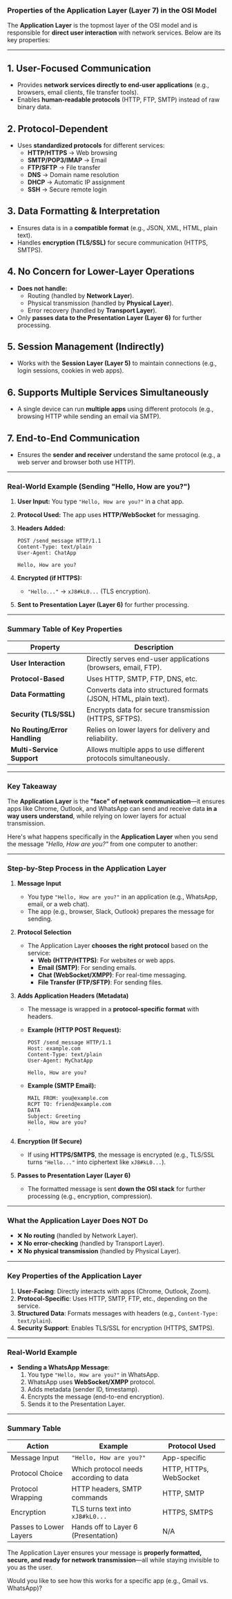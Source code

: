 ### **Properties of the Application Layer (Layer 7) in the OSI Model**

The **Application Layer** is the topmost layer of the OSI model and is responsible for **direct user interaction** with network services. Below are its key properties:

---

## **1. User-Focused Communication**

- Provides **network services directly to end-user applications** (e.g., browsers, email clients, file transfer tools).
- Enables **human-readable protocols** (HTTP, FTP, SMTP) instead of raw binary data.

## **2. Protocol-Dependent**

- Uses **standardized protocols** for different services:
  - **HTTP/HTTPS** → Web browsing
  - **SMTP/POP3/IMAP** → Email
  - **FTP/SFTP** → File transfer
  - **DNS** → Domain name resolution
  - **DHCP** → Automatic IP assignment
  - **SSH** → Secure remote login

## **3. Data Formatting & Interpretation**

- Ensures data is in a **compatible format** (e.g., JSON, XML, HTML, plain text).
- Handles **encryption (TLS/SSL)** for secure communication (HTTPS, SMTPS).

## **4. No Concern for Lower-Layer Operations**

- **Does not handle:**
  - Routing (handled by **Network Layer**).
  - Physical transmission (handled by **Physical Layer**).
  - Error recovery (handled by **Transport Layer**).
- Only **passes data to the Presentation Layer (Layer 6)** for further processing.

## **5. Session Management (Indirectly)**

- Works with the **Session Layer (Layer 5)** to maintain connections (e.g., login sessions, cookies in web apps).

## **6. Supports Multiple Services Simultaneously**

- A single device can run **multiple apps** using different protocols (e.g., browsing HTTP while sending an email via SMTP).

## **7. End-to-End Communication**

- Ensures the **sender and receiver** understand the same protocol (e.g., a web server and browser both use HTTP).

---

### **Real-World Example (Sending "Hello, How are you?")**

1. **User Input:** You type `"Hello, How are you?"` in a chat app.
2. **Protocol Used:** The app uses **HTTP/WebSocket** for messaging.
3. **Headers Added:**

   ```http
   POST /send_message HTTP/1.1
   Content-Type: text/plain
   User-Agent: ChatApp

   Hello, How are you?
   ```

4. **Encrypted (if HTTPS):**
   - `"Hello..."` → `xJ8#kL0...` (TLS encryption).
5. **Sent to Presentation Layer (Layer 6)** for further processing.

---

### **Summary Table of Key Properties**

| **Property**                  | **Description**                                                 |
| ----------------------------- | --------------------------------------------------------------- |
| **User Interaction**          | Directly serves end-user applications (browsers, email, FTP).   |
| **Protocol-Based**            | Uses HTTP, SMTP, FTP, DNS, etc.                                 |
| **Data Formatting**           | Converts data into structured formats (JSON, HTML, plain text). |
| **Security (TLS/SSL)**        | Encrypts data for secure transmission (HTTPS, SFTPS).           |
| **No Routing/Error Handling** | Relies on lower layers for delivery and reliability.            |
| **Multi-Service Support**     | Allows multiple apps to use different protocols simultaneously. |

---

### **Key Takeaway**

The **Application Layer** is the **"face" of network communication**—it ensures apps like Chrome, Outlook, and WhatsApp can send and receive data **in a way users understand**, while relying on lower layers for actual transmission.

Here's what happens specifically in the **Application Layer** when you send the message _"Hello, How are you?"_ from one computer to another:

---

### **Step-by-Step Process in the Application Layer**

1. **Message Input**

   - You type `"Hello, How are you?"` in an application (e.g., WhatsApp, email, or a web chat).
   - The app (e.g., browser, Slack, Outlook) prepares the message for sending.

2. **Protocol Selection**

   - The Application Layer **chooses the right protocol** based on the service:
     - **Web (HTTP/HTTPS)**: For websites or web apps.
     - **Email (SMTP)**: For sending emails.
     - **Chat (WebSocket/XMPP)**: For real-time messaging.
     - **File Transfer (FTP/SFTP)**: For sending files.

3. **Adds Application Headers (Metadata)**

   - The message is wrapped in a **protocol-specific format** with headers.
   - **Example (HTTP POST Request):**

     ```http
     POST /send_message HTTP/1.1
     Host: example.com
     Content-Type: text/plain
     User-Agent: MyChatApp

     Hello, How are you?
     ```

   - **Example (SMTP Email):**
     ```smtp
     MAIL FROM: you@example.com
     RCPT TO: friend@example.com
     DATA
     Subject: Greeting
     Hello, How are you?
     .
     ```

4. **Encryption (If Secure)**

   - If using **HTTPS/SMTPS**, the message is encrypted (e.g., TLS/SSL turns `"Hello..."` into ciphertext like `xJ8#kL0...`).

5. **Passes to Presentation Layer (Layer 6)**
   - The formatted message is sent **down the OSI stack** for further processing (e.g., encryption, compression).

---

### **What the Application Layer Does NOT Do**

- ❌ **No routing** (handled by Network Layer).
- ❌ **No error-checking** (handled by Transport Layer).
- ❌ **No physical transmission** (handled by Physical Layer).

---

### **Key Properties of the Application Layer**

1. **User-Facing**: Directly interacts with apps (Chrome, Outlook, Zoom).
2. **Protocol-Specific**: Uses HTTP, SMTP, FTP, etc., depending on the service.
3. **Structured Data**: Formats messages with headers (e.g., `Content-Type: text/plain`).
4. **Security Support**: Enables TLS/SSL for encryption (HTTPS, SMTPS).

---

### **Real-World Example**

- **Sending a WhatsApp Message**:
  1. You type `"Hello, How are you?"` in WhatsApp.
  2. WhatsApp uses **WebSocket/XMPP** protocol.
  3. Adds metadata (sender ID, timestamp).
  4. Encrypts the message (end-to-end encryption).
  5. Sends it to the Presentation Layer.

---

### **Summary Table**

| **Action**             | **Example**                            | **Protocol Used**      |
| ---------------------- | -------------------------------------- | ---------------------- |
| Message Input          | `"Hello, How are you?"`                | App-specific           |
| Protocol Choice        | Which protocol needs according to data | HTTP, HTTPs, WebSocket |
| Protocol Wrapping      | HTTP headers, SMTP commands            | HTTP, SMTP             |
| Encryption             | TLS turns text into `xJ8#kL0...`       | HTTPS, SMTPS           |
| Passes to Lower Layers | Hands off to Layer 6 (Presentation)    | N/A                    |

The Application Layer ensures your message is **properly formatted, secure, and ready for network transmission**—all while staying invisible to you as the user.

Would you like to see how this works for a specific app (e.g., Gmail vs. WhatsApp)?
